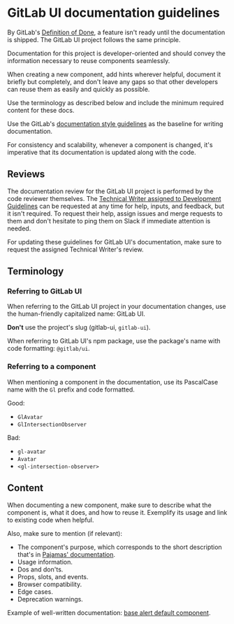 # GitLab UI documentation guidelines

By GitLab's [Definition of Done](https://docs.gitlab.com/ee/development/contributing/merge_request_workflow.html#definition-of-done),
a feature isn't ready until the documentation is shipped. The GitLab UI project
follows the same principle.

Documentation for this project is developer-oriented and should convey the
information necessary to reuse components seamlessly.

When creating a new component, add hints wherever helpful, document it briefly but completely,
and don't leave any gaps so that other developers can reuse them as easily and quickly as possible.

Use the terminology as described below and include the minimum required content
for these docs.

Use the GitLab's [documentation style guidelines](https://docs.gitlab.com/ee/development/documentation/styleguide.html)
as the baseline for writing documentation.

For consistency and scalability, whenever a component is changed, it's imperative
that its documentation is updated along with the code.

## Reviews

The documentation review for the GitLab UI project is performed by the code
reviewer themselves. The [Technical Writer assigned to Development Guidelines](https://about.gitlab.com/handbook/engineering/ux/technical-writing/#assignments-to-development-guidelines)
can be requested at any time for help, inputs, and feedback, but it isn't
required. To request their help, assign issues
and merge requests to them and don't hesitate to ping them on Slack if immediate attention is needed.

For updating these guidelines for GitLab UI's documentation, make sure to request the assigned Technical Writer's review.

## Terminology

### Referring to GitLab UI

When referring to the GitLab UI project in your documentation changes, use the human-friendly
capitalized name: GitLab UI.

**Don't** use the project's slug (gitlab-ui, `gitlab-ui`).

When referring to GitLab UI's npm package, use the package's name with code formatting: `@gitlab/ui`.

### Referring to a component

When mentioning a component in the documentation, use its PascalCase name with the `Gl` prefix and
code formatted.

Good:

- `GlAvatar`
- `GlIntersectionObserver`

Bad:

- `gl-avatar`
- `Avatar`
- `<gl-intersection-observer>`

## Content

When documenting a new component, make sure to describe what the component is,
what it does, and how to reuse it. Exemplify its usage and link to existing
code when helpful.

Also, make sure to mention (if relevant):

- The component's purpose, which corresponds to the short description that's in [Pajamas' documentation](https://design.gitlab.com/components/).
- Usage information.
- Dos and don'ts.
- Props, slots, and events.
- Browser compatibility.
- Edge cases.
- Deprecation warnings.

Example of well-written documentation: [base alert default component](https://gitlab-org.gitlab.io/gitlab-ui/?path=/story/base-alert--default).
